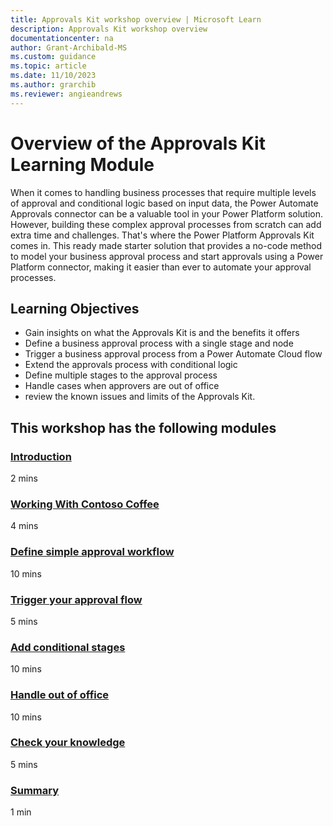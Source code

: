 ```yaml
---
title: Approvals Kit workshop overview | Microsoft Learn
description: Approvals Kit workshop overview
documentationcenter: na
author: Grant-Archibald-MS
ms.custom: guidance
ms.topic: article
ms.date: 11/10/2023
ms.author: grarchib
ms.reviewer: angieandrews
---
```


# Overview of the Approvals Kit Learning Module

When it comes to handling business processes that require multiple levels of approval and conditional logic based on input data, the Power Automate Approvals connector can be a valuable tool in your Power Platform solution. However, building these complex approval processes from scratch can add extra  time and challenges. That's where the Power Platform Approvals Kit comes in. This ready made starter solution that provides a no-code method to model your business approval process and start approvals using a Power Platform connector, making it easier than ever to automate your approval processes.

## Learning Objectives

- Gain insights on what the Approvals Kit is and the benefits it offers
- Define a business approval process with a single stage and node
- Trigger a business approval process from a Power Automate Cloud flow
- Extend the approvals process with conditional logic
- Define multiple stages to the approval process
- Handle cases when approvers are out of office
- review the known issues and limits of the Approvals Kit.

## This workshop has the following modules

### [Introduction](./introduction.md)

2 mins

### [Working With Contoso Coffee](./contoso-coffee-scenario.md)

4 mins

### [Define simple approval workflow](./first-approval.md)

10 mins

### [Trigger your approval flow](./trigger-approval.md)

5 mins

### [Add conditional stages](./add-conditional-stages.md)

10 mins

### [Handle out of office](./out-of-office.md)

10 mins

### [Check your knowledge](./knowledge-check.md)

5 mins

### [Summary](./summary.md)

1 min
